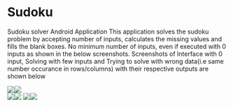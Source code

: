 # Sudoku
Sudoku solver Android Application
This application solves the sudoku problem by accepting number of inputs, calculates the missing values and fills the blank boxes.
No minimum number of inputs, even if executed with 0 inputs as shown in the below screenshots.
Screenshots of Interface with 0 input, Solving with few inputs and Trying to solve with wrong data(i.e same number occurance in rows/columns) with their respective outputs are shown below




![](/Screenshot_20201226-095645.jpg)![](/Screenshot_20201226-095650.jpg)                    
![](/Screenshot_20201226-095728.jpg)![](/Screenshot_20201226-095732.jpg)
![](/Screenshot_20201226-100112.jpg)![](/Screenshot_20201226-100135.jpg)

